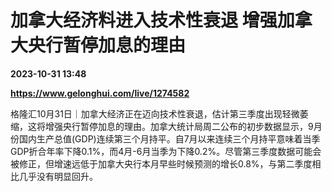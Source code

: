 # 加拿大经济料进入技术性衰退 增强加拿大央行暂停加息的理由

**2023-10-31 13:48**

**https://www.gelonghui.com/live/1274582**

格隆汇10月31日｜加拿大经济正在迈向技术性衰退，估计第三季度出现轻微萎缩，这将增强央行暂停加息的理由。加拿大统计局周二公布的初步数据显示，9月份国内生产总值(GDP)连续第三个月持平。自7月以来连续三个月持平意味着当季GDP折合年率下降0.1%，而4月-6月当季为下降0.2%。尽管第三季度数据可能会被修正，但增速远低于加拿大央行本月早些时候预测的增长0.8%，与第二季度相比几乎没有明显回升。